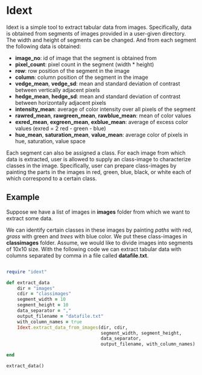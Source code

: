# Idext

Idext is a simple tool to extract tabular data from images. Specifically, data is obtained from segments of images provided in a user-given directory. The width and height of segments can be changed. And from each segment the following data is obtained: 

 * **image_no**: id of image that the segment is obtained from
 * **pixel_count**: pixel count in the segment (width * height)
 * **row**: row position of the segment in the image
 * **column**: column position of the segment in the image
 * **vedge_mean**, **vedge_sd**: mean and standard deviation of contrast between vertically adjacent pixels
 * **hedge_mean**, **hedge_sd**: mean and standard deviation of contrast between horizontally adjacent pixels
 * **intensity_mean**: average of color intensity over all pixels of the segment
 * **rawred_mean**, **rawgreen_mean**, **rawblue_mean**: mean of color values
 * **exred_mean**, **exgreen_mean**, **exblue_mean**: average of excess color values (exred = 2 red - green - blue)
 * **hue_mean**, **saturation_mean**, **value_mean**: average color of pixels in hue, saturation, value space

Each segment can also be assigned a class. For each image from which data is extracted, user is allowed to supply an class-image to characterize classes in the image. Specifically, user can prepare class-images by painting the parts in the images in red, green, blue, black, or white each of which correspond to a certain class.  

Example
-------

Suppose we have a list of images in **images** folder from which we want to extract some data. 

We can identify certain classes in these images by painting *paths* with red, *grass* with green and *trees* with blue color. We put these 
class-images in **classimages** folder. Assume, we would like to divide images into segments of 10x10 size. With the following code we can 
extract tabular data with columns separated by comma in a file called **datafile.txt**.  

```ruby

require "idext"

def extract_data
    dir = "images"
    cdir = "classimages"
    segment_width = 10
    segment_height = 10
    data_separator = ","
    output_filename = "datafile.txt"
    with_column_names = true
    Idext.extract_data_from_images(dir, cdir,
                                   segment_width, segment_height,
                                   data_separator,
                                   output_filename, with_column_names)

end

extract_data()
```


